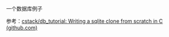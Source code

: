 
一个数据库例子

参考：[cstack/db_tutorial: Writing a sqlite clone from scratch in C (github.com)](https://github.com/cstack/db_tutorial)